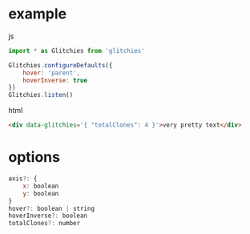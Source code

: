 # example

js
```js
import * as Glitchies from 'glitchies'

Glitchies.configureDefaults({
    hover: 'parent',
    hoverInverse: true
})
Glitchies.listen()
```
html
```html
<div data-glitchies='{ "totalClones": 4 }'>very pretty text</div>
```

# options
```js
axis?: {
    x: boolean
    y: boolean
}
hover?: boolean | string
hoverInverse?: boolean
totalClones?: number
```